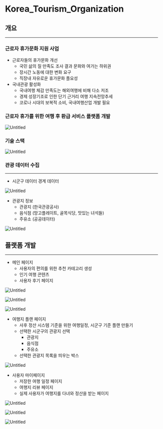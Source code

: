# Korea_Tourism_Organization

## 개요

---

### 근로자 휴가문화 지원 사업

- 근로자들의 휴가문화 개선
    - 국민 삶의 질 만족도 조사 결과 문화와 여가는 하위권
    - 장시간 노동에 대한 변화 요구
    - 직장내 자유로운 휴가문화 플요성
- 국내관광 활성화
    - 국내여행 체감 만족도는 해외여행에 비해 다소 저조
    - 경제 성장기조로 인한 단기 근거리 여행 지속전망추세
    - 코로나 시대의 보복적 소비, 국내여행산업 개발 필요

### 근로자 휴가를 위한 여행 후 환급 서비스 플랫폼 개발

![Untitled](image/1.png)

### 기술 스택
![Untitled](image/11.png)

### 관광 데이터 수집

---

- 시군구 데이터 경계 데이터

![Untitled](image/2.png)

- 관광지 정보
    - 관광지 (한국관광공사)
    - 음식점 (망고플레이트, 골목식당, 맛있는 녀석들)
    - 주유소 (공공데이터)

![Untitled](image/3.png)

## 플랫폼 개발

---

- 메인 페이지
    - 사용자의 편의를 위한 추천 카테고리 생성
    - 인기 여행 콘텐츠
    - 사용자 후기 페이지

![Untitled](image/4.png)

![Untitled](image/5.png)

![Untitled](image/6.png)

- 여행지 플랜 페이지
    - 사후 정산 시스템 기준을 위한 여행일정, 시군구 기준 플랜 만들기
    - 선택한 시군구의 관광지 선택
        - 관광지
        - 음식점
        - 주유소
    - 선택한 관광지 목록을 띄우는 박스

![Untitled](image/7.png)

- 사용자 마이페이지
    - 저장한 여행 일정 페이지
    - 여행지 리뷰 페이지
    - 실제 사용자가 여행지를 다녀와 정산을 받는 페이지

![Untitled](image/8.png)

![Untitled](image/9.png)

![Untitled](image/10.png)
